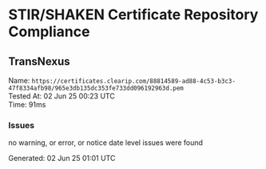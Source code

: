 # STIR/SHAKEN Certificate Repository Compliance

## TransNexus

Name: `https://certificates.clearip.com/88814589-ad88-4c53-b3c3-47f8334afb98/965e3db135dc353fe733dd096192963d.pem`\
Tested At: 02 Jun 25 00:23 UTC\
Time: 91ms

### Issues

no warning, or error, or notice date level issues were found

Generated: 02 Jun 25 01:01 UTC